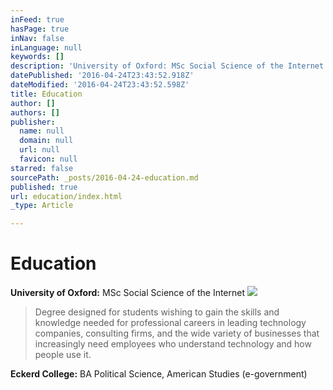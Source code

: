 ```yaml
---
inFeed: true
hasPage: true
inNav: false
inLanguage: null
keywords: []
description: 'University of Oxford: MSc Social Science of the Internet'
datePublished: '2016-04-24T23:43:52.918Z'
dateModified: '2016-04-24T23:43:52.598Z'
title: Education
author: []
authors: []
publisher:
  name: null
  domain: null
  url: null
  favicon: null
starred: false
sourcePath: _posts/2016-04-24-education.md
published: true
url: education/index.html
_type: Article

---
```

# Education

**University of Oxford:** MSc Social Science of the Internet
![](https://the-grid-user-content.s3-us-west-2.amazonaws.com/beafe868-9699-4879-9b74-a8713790120f.jpg)

> Degree designed for students wishing to gain the skills and knowledge needed for professional careers in leading technology companies, consulting firms, and the wide variety of businesses that increasingly need employees who understand technology and how people use it. 

**Eckerd College:** BA Political Science, American Studies (e-government)
